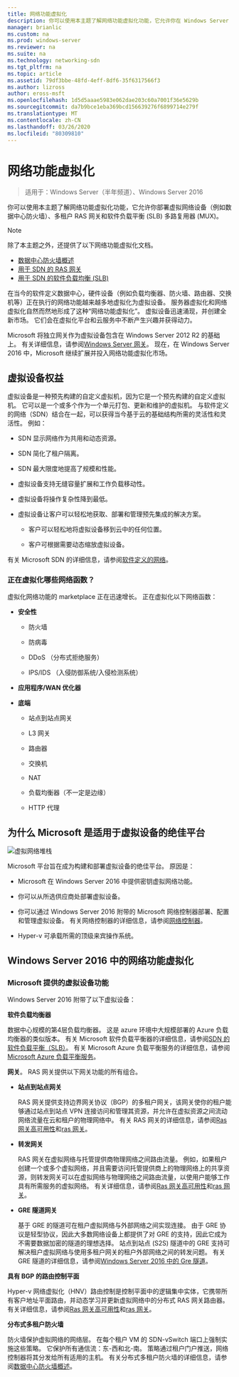 ```yaml
---
title: 网络功能虚拟化
description: 你可以使用本主题了解网络功能虚拟化功能，它允许你在 Windows Server 2016 中部署数据中心防火墙、多租户 RAS 网关和软件负载平衡（SLB）等虚拟网络设备。
manager: brianlic
ms.custom: na
ms.prod: windows-server
ms.reviewer: na
ms.suite: na
ms.technology: networking-sdn
ms.tgt_pltfrm: na
ms.topic: article
ms.assetid: 79df3bbe-48fd-4eff-8df6-35f6317566f3
ms.author: lizross
author: eross-msft
ms.openlocfilehash: 1d5d5aaae5983e062dae203c60a7001f36e5629b
ms.sourcegitcommit: da7b9bce1eba369bcd156639276f6899714e279f
ms.translationtype: MT
ms.contentlocale: zh-CN
ms.lasthandoff: 03/26/2020
ms.locfileid: "80309810"
---
```

# <a name="network-function-virtualization"></a>网络功能虚拟化

>适用于：Windows Server（半年频道）、Windows Server 2016

你可以使用本主题了解网络功能虚拟化功能，它允许你部署虚拟网络设备（例如数据中心防火墙）、多租户 RAS 网关和软件负载平衡 \(SLB\) 多路复用器 \(MUX\)。
  
>[!NOTE]  
>除了本主题之外，还提供了以下网络功能虚拟化文档。  
> - [数据中心防火墙概述](../../../sdn/technologies/network-function-virtualization/../../../sdn/technologies/network-function-virtualization/Datacenter-Firewall-Overview.md)  
> - [用于 SDN 的 RAS 网关](../../../sdn/technologies/network-function-virtualization/RAS-Gateway-for-SDN.md)  
> - [用于 SDN 的软件负载均衡 (SLB)](../../../sdn/technologies/network-function-virtualization/Software-Load-Balancing--SLB--for-SDN.md)  
  
在当今的软件定义数据中心，硬件设备（例如负载均衡器、防火墙、路由器、交换机等）正在执行的网络功能越来越多地虚拟化为虚拟设备。 服务器虚拟化和网络虚拟化自然而然地形成了这种“网络功能虚拟化”。 虚拟设备迅速涌现，并创建全新市场。 它们会在虚拟化平台和云服务中不断产生兴趣并获得动力。  
  
Microsoft 将独立网关作为虚拟设备包含在 Windows Server 2012 R2 的基础上。 有关详细信息，请参阅[Windows Server 网关](https://technet.microsoft.com/library/dn313101.aspx)。 现在，在 Windows Server 2016 中，Microsoft 继续扩展并投入网络功能虚拟化市场。  
  
## <a name="virtual-appliance-benefits"></a>虚拟设备权益  
虚拟设备是一种预先构建的自定义虚拟机，因为它是一个预先构建的自定义虚拟机。 它可以是一个或多个作为一个单元打包、更新和维护的虚拟机。 与软件定义的网络（SDN）结合在一起，可以获得当今基于云的基础结构所需的灵活性和灵活性。 例如：  
  
-   SDN 显示网络作为共用和动态资源。  
  
-   SDN 简化了租户隔离。  
  
-   SDN 最大限度地提高了规模和性能。  
  
-   虚拟设备支持无缝容量扩展和工作负载移动性。  
  
-   虚拟设备将操作复杂性降到最低。  
  
-   虚拟设备让客户可以轻松地获取、部署和管理预先集成的解决方案。  
  
    -   客户可以轻松地将虚拟设备移到云中的任何位置。  
  
    -   客户可根据需要动态缩放虚拟设备。  
  
有关 Microsoft SDN 的详细信息，请参阅[软件定义的网络](https://technet.microsoft.com/windows-server-docs/networking/sdn/software-defined-networking--sdn-)。  
  
### <a name="what-network-functions-are-being-virtualized"></a>正在虚拟化哪些网络函数？  
虚拟化网络功能的 marketplace 正在迅速增长。 正在虚拟化以下网络函数：  
  
-   **安全性**  
  
    -   防火墙  
  
    -   防病毒  
  
    -   DDoS （分布式拒绝服务）  
  
    -   IPS/IDS （入侵防御系统/入侵检测系统）  
  
-   **应用程序/WAN 优化器**  
  
-   **底端**  
  
    -   站点到站点网关  
  
    -   L3 网关  
  
    -   路由器  
  
    -   交换机  
  
    -   NAT  
  
    -   负载均衡器（不一定是边缘）  
  
    -   HTTP 代理  
  
## <a name="why-microsoft-is-a-great-platform-for-virtual-appliances"></a>为什么 Microsoft 是适用于虚拟设备的绝佳平台  
![虚拟网络堆栈](../../../media/Network-Function-Virtualization/Microsoft-Network-Function-Virtualization.png)  
  
Microsoft 平台旨在成为构建和部署虚拟设备的绝佳平台。 原因是：  
  
-   Microsoft 在 Windows Server 2016 中提供密钥虚拟网络功能。  
  
-   你可以从所选供应商处部署虚拟设备。  
  
-   你可以通过 Windows Server 2016 附带的 Microsoft 网络控制器部署、配置和管理虚拟设备。 有关网络控制器的详细信息，请参阅[网络控制器](../../../sdn/technologies/network-controller/Network-Controller.md)。  
  
-   Hyper-v 可承载所需的顶级来宾操作系统。  
  
## <a name="network-function-virtualization-in-windows-server-2016"></a>Windows Server 2016 中的网络功能虚拟化  
  
### <a name="virtual-appliances-functions-provided-by-microsoft"></a>Microsoft 提供的虚拟设备功能  
Windows Server 2016 附带了以下虚拟设备：  
  
**软件负载均衡器**  
  
数据中心规模的第4层负载均衡器。 这是 azure 环境中大规模部署的 Azure 负载均衡器的类似版本。 有关 Microsoft 软件负载平衡器的详细信息，请参阅[SDN 的软件负载平衡（SLB）](https://technet.microsoft.com/library/mt632286.aspx)。 有关 Microsoft Azure 负载平衡服务的详细信息，请参阅[Microsoft Azure 负载平衡服务](https://azure.microsoft.com/blog/2014/04/08/microsoft-azure-load-balancing-services/)。  
  
**网关**。 RAS 网关提供以下网关功能的所有组合。  
  
-   **站点到站点网关**  
  
    RAS 网关提供支持边界网关协议（BGP）的多租户网关，该网关使你的租户能够通过站点到站点 VPN 连接访问和管理其资源，并允许在虚拟资源之间流动网络流量在云和租户的物理网络中。 有关 RAS 网关的详细信息，请参阅[Ras 网关高可用性](https://technet.microsoft.com/library/mt631692.aspx)和[ras 网关](https://technet.microsoft.com/library/mt626650.aspx)。  
  
-   **转发网关**  
  
    RAS 网关在虚拟网络与托管提供商物理网络之间路由流量。 例如，如果租户创建一个或多个虚拟网络，并且需要访问托管提供商上的物理网络上的共享资源，则转发网关可以在虚拟网络与物理网络之间路由流量，以使用户能够工作具有所需服务的虚拟网络。 有关详细信息，请参阅[Ras 网关高可用性](https://technet.microsoft.com/library/mt631692.aspx)和[ras 网关](https://technet.microsoft.com/library/mt626650.aspx)。  
  
-   **GRE 隧道网关**  
  
    基于 GRE 的隧道可在租户虚拟网络与外部网络之间实现连接。 由于 GRE 协议是轻型协议，因此大多数网络设备上都提供了对 GRE 的支持，因此它成为不需要数据加密的隧道的理想选择。 站点到站点 (S2S) 隧道中的 GRE 支持可解决租户虚拟网络与使用多租户网关的租户外部网络之间的转发问题。 有关 GRE 隧道的详细信息，请参阅[Windows Server 2016 中的 Gre 隧道](https://technet.microsoft.com/library/dn765485.aspx)。  
  
**具有 BGP 的路由控制平面**  
  
Hyper-v 网络虚拟化（HNV）路由控制是控制平面中的逻辑集中实体，它携带所有客户地址平面路由，并动态学习并更新虚拟网络中的分布式 RAS 网关路由器。 有关详细信息，请参阅[Ras 网关高可用性](https://technet.microsoft.com/library/mt631692.aspx)和[ras 网关](https://technet.microsoft.com/library/mt626650.aspx)。  
  
**分布式多租户防火墙**  
  
防火墙保护虚拟网络的网络层。 在每个租户 VM 的 SDN-vSwitch 端口上强制实施这些策略。 它保护所有通信流：东-西和北-南。 策略通过租户门户推送，网络控制器将其分发给所有适用的主机。 有关分布式多租户防火墙的详细信息，请参阅[数据中心防火墙概述](../../../sdn/technologies/network-function-virtualization/../../../sdn/technologies/network-function-virtualization/Datacenter-Firewall-Overview.md)。  
  


